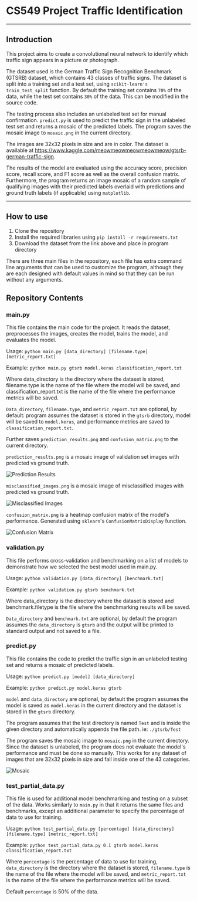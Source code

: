 # CS549 Project Traffic Identification

___
## Introduction

This project aims to create a convolutional neural network to identify which traffic sign appears in a picture or photograph. 

The dataset used is the German Traffic Sign Recognition Benchmark (GTSRB) dataset, which contains 43 classes of traffic signs. The dataset is split into a training set and a test set, using `scikit-learn's` `train_test_split` function. By default the training set contains `70%` of the data, while the test set contains `30%` of the data. This can be modified in the source code.

The testing process also includes an unlabeled test set for manual confirmation. `predict.py` is used to predict the traffic sign in the unlabeled test set and returns a mosaic of the predicted labels. The program saves the mosaic image to `mosaic.png` in the current directory. 

The images are 32x32 pixels in size and are in color. The dataset is available at https://www.kaggle.com/meowmeowmeowmeowmeow/gtsrb-german-traffic-sign.

The results of the model are evaluated using the accuracy score, precision score, recall score, and F1 score as well as the overall confusion matrix. Furthermore, the program returns an image mosaic of a random sample of qualifying images with their predicted labels overlaid with predictions and ground truth labels (if applicable) using `matplotlib`.

___
## How to use

1. Clone the repository
2. Install the required libraries using `pip install -r requirements.txt`
3. Download the dataset from the link above and place in program directory

There are three main files in the repository, each file has extra command line arguments that can be used to customize the program, although they are each designed with default values in mind so that they can be run without any arguments.

## Repository Contents

### main.py
This file contains the main code for the project. It reads the dataset, preprocesses the images, creates the model, trains the model, and evaluates the model.

Usage: `python main.py [data_directory] [filename.type] [metric_report.txt]`

Example: `python main.py gtsrb model.keras classification_report.txt`

Where data_directory is the directory where the dataset is stored, filename.type is the name of the file where the model will be saved, and classification_report.txt is the name of the file where the performance metrics will be saved.

`Data_directory`, `filename.type`, and `metric_report.txt` are optional, by default: program assumes the dataset is stored in the `gtsrb` directory, model will be saved to `model.keras`, and performance metrics are saved to `classification_report.txt`.

Further saves `prediction_results.png` and `confusion_matrix.png` to the current directory.

`prediction_results.png` is a mosaic image of validation set images with predicted vs ground truth.

![Prediction Results](/README_IMAGES/prediction_results.png)

`misclassified_images.png` is a mosaic image of misclassified images with predicted vs ground truth.

![Misclassified Images](/README_IMAGES/misclassified_results.png)

`confusion_matrix.png` is a heatmap confusion matrix of the model's performance. Generated using `sklearn`'s `ConfusionMatrixDisplay` function.

![Confusion Matrix](/README_IMAGES/confusion_matrix.png)

### validation.py

This file performs cross-validation and benchmarking on a list of models to demonstrate how we selected the best model used in main.py. 

Usage: `python validation.py [data_directory] [benchmark.txt]`

Example: `python validation.py gtsrb benchmark.txt`

Where data_directory is the directory where the dataset is stored and benchmark.filetype is the file where the benchmarking results will be saved.

`Data_directory` and `benchmark.txt` are optional, by default the program assumes the `data_directory` is `gtsrb` and the output will be printed to standard output and not saved to a file.

### predict.py

This file contains the code to predict the traffic sign in an unlabeled testing set and returns a mosaic of predicted labels. 

Usage: `python predict.py [model] [data_directory]`

Example: `python predict.py model.keras gtsrb`

`model` and `data_directory` are optional, by default the program assumes the model is saved as `model.keras` in the current directory and the dataset is stored in the `gtsrb` directory.

The program assumes that the test directory is named `Test` and is inside the given directory and automatically appends the file path. ie: `./gtsrb/Test`

The program saves the mosaic image to `mosaic.png` in the current directory. Since the dataset is unlabeled, the program does not evaluate the model's performance and must be done so manually. This works for any dataset of images that are 32x32 pixels in size and fall inside one of the 43 categories.

![Mosaic](/README_IMAGES/mosaic.png)

### test_partial_data.py

This file is used for additional model benchmarking and testing on a subset of the data. Works similarly to `main.py` in that it returns the same files and benchmarks, except an additional parameter to specify the percentage of data to use for training.

Usage: `python test_partial_data.py [percentage] [data_directory] [filename.type] [metric_report.txt]`

Example: `python test_partial_data.py 0.1 gtsrb model.keras classification_report.txt`

Where `percentage` is the percentage of data to use for training, `data_directory` is the directory where the dataset is stored, `filename.type` is the name of the file where the model will be saved, and `metric_report.txt` is the name of the file where the performance metrics will be saved.

Default `percentage` is 50% of the data.
